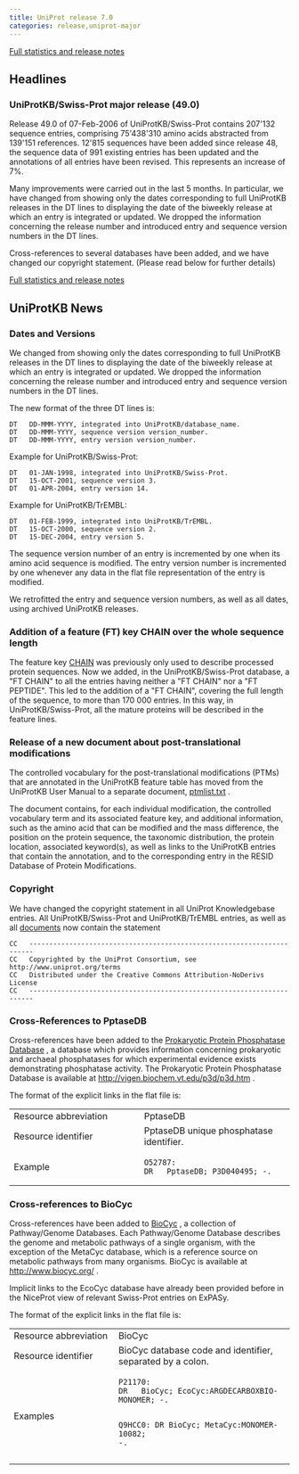 ```yaml
---
title: UniProt release 7.0
categories: release,uniprot-major
---
```


[Full statistics and release notes](http://www.expasy.org/txt/old-rel/relnotes.49.htm)

## Headlines

### UniProtKB/Swiss-Prot major release (49.0)

Release 49.0 of 07-Feb-2006 of UniProtKB/Swiss-Prot contains 207'132 sequence entries, comprising 75'438'310 amino acids abstracted from 139'151 references. 12'815 sequences have been added since release 48, the sequence data of 991 existing entries has been updated and the annotations of all entries have been revised. This represents an increase of 7%.

Many improvements were carried out in the last 5 months. In particular, we have changed from showing only the dates corresponding to full UniProtKB releases in the DT lines to displaying the date of the biweekly release at which an entry is integrated or updated. We dropped the information concerning the release number and introduced entry and sequence version numbers in the DT lines.

Cross-references to several databases have been added, and we have changed our copyright statement. (Please read below for further details)

[Full statistics and release notes](http://www.expasy.org/txt/old-rel/relnotes.49.htm)

## UniProtKB News

### Dates and Versions

We changed from showing only the dates corresponding to full UniProtKB releases in the DT lines to displaying the date of the biweekly release at which an entry is integrated or updated. We dropped the information concerning the release number and introduced entry and sequence version numbers in the DT lines.

The new format of the three DT lines is:

    DT   DD-MMM-YYYY, integrated into UniProtKB/database_name.
    DT   DD-MMM-YYYY, sequence version version_number.
    DT   DD-MMM-YYYY, entry version version_number.

Example for UniProtKB/Swiss-Prot:

    DT   01-JAN-1998, integrated into UniProtKB/Swiss-Prot.
    DT   15-OCT-2001, sequence version 3.
    DT   01-APR-2004, entry version 14.

Example for UniProtKB/TrEMBL:

    DT   01-FEB-1999, integrated into UniProtKB/TrEMBL.
    DT   15-OCT-2000, sequence version 2.
    DT   15-DEC-2004, entry version 5.

The sequence version number of an entry is incremented by one when its amino acid sequence is modified. The entry version number is incremented by one whenever any data in the flat file representation of the entry is modified.

We retrofitted the entry and sequence version numbers, as well as all dates, using archived UniProtKB releases.

### Addition of a feature (FT) key CHAIN over the whole sequence length

The feature key [CHAIN](http://www.uniprot.org/manual/chain) was previously only used to describe processed protein sequences. Now we added, in the UniProtKB/Swiss-Prot database, a "FT CHAIN" to all the entries having neither a "FT CHAIN" nor a "FT PEPTIDE". This led to the addition of a "FT CHAIN", covering the full length of the sequence, to more than 170 000 entries. In this way, in UniProtKB/Swiss-Prot, all the mature proteins will be described in the feature lines.

### Release of a new document about post-translational modifications

The controlled vocabulary for the post-translational modifications (PTMs) that are annotated in the UniProtKB feature table has moved from the UniProtKB User Manual to a separate document, [ptmlist.txt](http://www.uniprot.org/docs/ptmlist) .

The document contains, for each individual modification, the controlled vocabulary term and its associated feature key, and additional information, such as the amino acid that can be modified and the mass difference, the position on the protein sequence, the taxonomic distribution, the protein location, associated keyword(s), as well as links to the UniProtKB entries that contain the annotation, and to the corresponding entry in the RESID Database of Protein Modifications.

### Copyright

We have changed the copyright statement in all UniProt Knowledgebase entries. All UniProtKB/Swiss-Prot and UniProtKB/TrEMBL entries, as well as all [documents](http://www.uniprot.org/docs/) now contain the statement

    CC   -----------------------------------------------------------------------
    CC   Copyrighted by the UniProt Consortium, see http://www.uniprot.org/terms
    CC   Distributed under the Creative Commons Attribution-NoDerivs License
    CC   -----------------------------------------------------------------------

### Cross-References to PptaseDB

Cross-references have been added to the [Prokaryotic Protein Phosphatase Database](http://vigen.biochem.vt.edu/p3d/p3d.htm) , a database which provides information concerning prokaryotic and archaeal phosphatases for which experimental evidence exists demonstrating phosphatase activity. The Prokaryotic Protein Phosphatase Database is available at <http://vigen.biochem.vt.edu/p3d/p3d.htm> .

The format of the explicit links in the flat file is:

<table><colgroup><col style="width: 46%" /><col style="width: 53%" /></colgroup><tbody><tr class="odd"><td>Resource abbreviation</td><td>PptaseDB</td></tr><tr class="even"><td>Resource identifier</td><td>PptaseDB unique phosphatase identifier.</td></tr><tr class="odd"><td>Example</td><td><pre><code>O52787:
DR   PptaseDB; P3D040495; -.</code></pre></td></tr></tbody></table>

### Cross-references to BioCyc

Cross-references have been added to [BioCyc](http://www.biocyc.org/) , a collection of Pathway/Genome Databases. Each Pathway/Genome Database describes the genome and metabolic pathways of a single organism, with the exception of the MetaCyc database, which is a reference source on metabolic pathways from many organisms. BioCyc is available at <http://www.biocyc.org/> .

Implicit links to the EcoCyc database have already been provided before in the NiceProt view of relevant Swiss-Prot entries on ExPASy.

The format of the explicit links in the flat file is:

<table><colgroup><col style="width: 37%" /><col style="width: 62%" /></colgroup><tbody><tr class="odd"><td>Resource abbreviation</td><td>BioCyc</td></tr><tr class="even"><td>Resource identifier</td><td>BioCyc database code and identifier, separated by a colon.</td></tr><tr class="odd"><td>Examples</td><td><pre><code>P21170:
DR   BioCyc; EcoCyc:ARGDECARBOXBIO-MONOMER; -.

Q9HCC0:
DR   BioCyc; MetaCyc:MONOMER-10082; -.</code></pre></td></tr></tbody></table>
